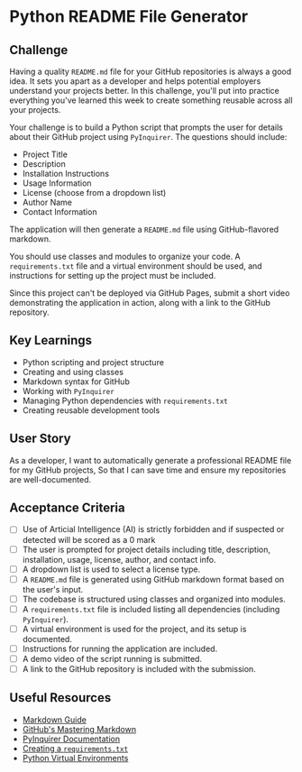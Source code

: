 # Python README File Generator

## Challenge

Having a quality `README.md` file for your GitHub repositories is always a good idea. It sets you apart as a developer and helps potential employers understand your projects better. In this challenge, you'll put into practice everything you've learned this week to create something reusable across all your projects.

Your challenge is to build a Python script that prompts the user for details about their GitHub project using `PyInquirer`. The questions should include:

- Project Title
- Description
- Installation Instructions
- Usage Information
- License (choose from a dropdown list)
- Author Name
- Contact Information

The application will then generate a `README.md` file using GitHub-flavored markdown.

You should use classes and modules to organize your code. A `requirements.txt` file and a virtual environment should be used, and instructions for setting up the project must be included.

Since this project can't be deployed via GitHub Pages, submit a short video demonstrating the application in action, along with a link to the GitHub repository.

## Key Learnings

- Python scripting and project structure
- Creating and using classes
- Markdown syntax for GitHub
- Working with `PyInquirer`
- Managing Python dependencies with `requirements.txt`
- Creating reusable development tools

## User Story

As a developer,
I want to automatically generate a professional README file for my GitHub projects,
So that I can save time and ensure my repositories are well-documented.

## Acceptance Criteria

- [ ] Use of Articial Intelligence (AI) is strictly forbidden and if suspected or detected will be scored as a 0 mark
- [ ] The user is prompted for project details including title, description, installation, usage, license, author, and contact info.
- [ ] A dropdown list is used to select a license type.
- [ ] A `README.md` file is generated using GitHub markdown format based on the user's input.
- [ ] The codebase is structured using classes and organized into modules.
- [ ] A `requirements.txt` file is included listing all dependencies (including `PyInquirer`).
- [ ] A virtual environment is used for the project, and its setup is documented.
- [ ] Instructions for running the application are included.
- [ ] A demo video of the script running is submitted.
- [ ] A link to the GitHub repository is included with the submission.

## Useful Resources

- [Markdown Guide](https://www.markdownguide.org/basic-syntax/)
- [GitHub's Mastering Markdown](https://guides.github.com/features/mastering-markdown/)
- [PyInquirer Documentation](https://github.com/CITGuru/PyInquirer)
- [Creating a `requirements.txt`](https://pip.pypa.io/en/stable/user_guide/#requirements-files)
- [Python Virtual Environments](https://docs.python.org/3/library/venv.html)

